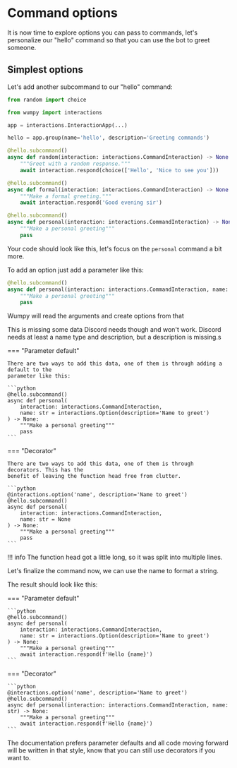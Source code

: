 # Command options

It is now time to explore options you can pass to commands, let's personalize our "hello"
command so that you can use the bot to greet someone.

## Simplest options

Let's add another subcommand to our "hello" command:

```python
from random import choice

from wumpy import interactions

app = interactions.InteractionApp(...)

hello = app.group(name='hello', description='Greeting commands')

@hello.subcommand()
async def random(interaction: interactions.CommandInteraction) -> None:
    """Greet with a random response."""
    await interaction.respond(choice(['Hello', 'Nice to see you']))

@hello.subcommand()
async def formal(interaction: interactions.CommandInteraction) -> None:
    """Make a formal greeting."""
    await interaction.respond('Good evening sir')

@hello.subcommand()
async def personal(interaction: interactions.CommandInteraction) -> None:
    """Make a personal greeting"""
    pass
```

Your code should look like this, let's focus on the `personal` command a bit more.

To add an option just add a parameter like this:

```python
@hello.subcommand()
async def personal(interaction: interactions.CommandInteraction, name: str) -> None:
    """Make a personal greeting"""
    pass
```

Wumpy will read the arguments and create options from that

This is missing some data Discord needs though and won't work. Discord needs at least a name
type and description, but a description is missing.s

=== "Parameter default"

    There are two ways to add this data, one of them is through adding a default to the
    parameter like this:

    ```python
    @hello.subcommand()
    async def personal(
        interaction: interactions.CommandInteraction,
        name: str = interactions.Option(description='Name to greet')
    ) -> None:
        """Make a personal greeting"""
        pass
    ```

=== "Decorator"

    There are two ways to add this data, one of them is through decorators. This has the
    benefit of leaving the function head free from clutter.

    ```python
    @interactions.option('name', description='Name to greet')
    @hello.subcommand()
    async def personal(
        interaction: interactions.CommandInteraction,
        name: str = None
    ) -> None:
        """Make a personal greeting"""
        pass
    ```

!!! info
    The function head got a little long, so it was split into multiple lines.

Let's finalize the command now, we can use the name to format a string.

The result should look like this:

=== "Parameter default"

    ```python
    @hello.subcommand()
    async def personal(
        interaction: interactions.CommandInteraction,
        name: str = interactions.Option(description='Name to greet')
    ) -> None:
        """Make a personal greeting"""
        await interaction.respond(f'Hello {name}')
    ```

=== "Decorator"

    ```python
    @interactions.option('name', description='Name to greet')
    @hello.subcommand()
    async def personal(interaction: interactions.CommandInteraction, name: str) -> None:
        """Make a personal greeting"""
        await interaction.respond(f'Hello {name}')
    ```

The documentation prefers parameter defaults and all code moving forward will be written in
that style, know that you can still use decorators if you want to.
